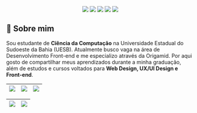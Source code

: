 
<div align="center">
  <!-- Work Links -->
  <a href="https://github.com/ivanasouzax" target="_blank"><img src="https://img.shields.io/badge/GitHub-100000?style=for-the-badge&logo=github&logoColor=white" target="_blank"></a>
  <a href="https://www.linkedin.com/in/ivana-souza-santos/" target="_blank"><img src="https://img.shields.io/badge/-LinkedIn-%230077B5?style=for-the-badge&logo=linkedin&logoColor=white" target="_blank"></a>
  <a href = "contato.issant@gmail.com"><img src="https://img.shields.io/badge/Gmail-D14836?style=for-the-badge&logo=gmail&logoColor=white"></a>
  <!-- Social Links -->
  <a href="https://www.instagram.com/ivanasouzax/" target="_blank"><img src="https://img.shields.io/badge/-Instagram-%23E4405F?style=for-the-badge&logo=instagram&logoColor=white" target="_blank"></a>
  <a href="https://steamcommunity.com/id/Ravenaplayer/" target="_blank"><img src="https://img.shields.io/badge/Steam-000000?style=for-the-badge&logo=steam&logoColor=white" target="_blank"></a>
</div>

## 💜 Sobre mim

Sou estudante de <b>Ciência da Computação</b> na Universidade Estadual do Sudoeste da Bahia (UESB). Atualmente busco vaga na área de Desenvolvimento Front-end e me especializo através da Origamid. Por aqui gosto de compartilhar meus aprendizados durante a minha graduação, além de estudos e cursos voltados para <b>Web Design, UX/UI Design e Front-end</b>.

| ![](http://github-profile-summary-cards.vercel.app/api/cards/stats?username=ivanasouzax&theme=tokyonight) | ![](http://github-profile-summary-cards.vercel.app/api/cards/repos-per-language?username=ivanasouzax&hide=Html&theme=tokyonight) | ![](http://github-profile-summary-cards.vercel.app/api/cards/most-commit-language?username=ivanasouzax&theme=tokyonight) |
| :-: | :-: | :-: |

| ![](http://github-profile-summary-cards.vercel.app/api/cards/profile-details?username=ivanasouzax&theme=tokyonight) | ![](https://github-readme-streak-stats.herokuapp.com/?user=ivanasouzax&theme=tokyonight&hide_border=true&date_format=M%20j%5B%2C%20Y%5D&background=1A1B27&stroke=35AFA3&ring=BF91F3&fire=BF91F3&currStreakNum=BF91F3&sideNums=BF91F3&currStreakLabel=BF91F3&sideLabels=BF91F3&dates=35AFA3) |
| :-: | :-: |
